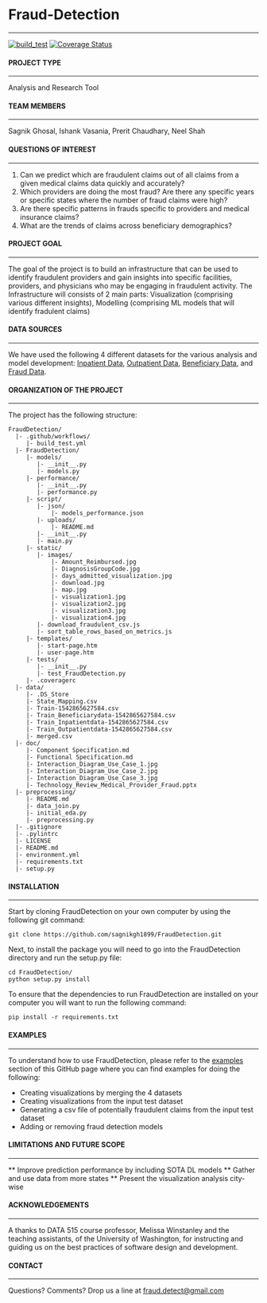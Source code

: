 # Fraud-Detection
-----------------

[![build_test](https://github.com/sagnikgh1899/FraudDetection/actions/workflows/build_test.yml/badge.svg)](https://github.com/sagnikgh1899/FraudDetection/actions/workflows/build_test.yml)
[![Coverage Status](https://coveralls.io/repos/github/sagnikgh1899/FraudDetection/badge.svg?branch=main)](https://coveralls.io/github/sagnikgh1899/FraudDetection?branch=main)


#### PROJECT TYPE
-----------------
Analysis and Research Tool

#### TEAM MEMBERS
-----------------
Sagnik Ghosal, Ishank Vasania, Prerit Chaudhary, Neel Shah

#### QUESTIONS OF INTEREST
--------------------------
1. Can we predict which are fraudulent claims out of all claims from a given medical claims data quickly and accurately?
2. Which providers are doing the most fraud? Are there any specific years or specific states where the number of fraud claims were high?
3. Are there specific patterns in frauds specific to providers and medical insurance claims? 
4. What are the trends of claims across beneficiary demographics?

#### PROJECT GOAL
-----------------
The goal of the project is to build an infrastructure that can be used to identify fraudulent providers and gain insights into specific facilities, providers, and physicians who may be engaging in fraudulent activity. The Infrastructure will consists of 2 main parts: Visualization (comprising various different insights), Modelling (comprising ML models that will identify fradulent claims)

#### DATA SOURCES
-----------------
We have used the following 4 different datasets for the various analysis and model development: [Inpatient Data](https://www.kaggle.com/code/rohitrox/medical-provider-fraud-detection/data?select=Train_Inpatientdata-1542865627584.csv), [Outpatient Data](https://www.kaggle.com/code/rohitrox/medical-provider-fraud-detection/data?select=Train_Outpatientdata-1542865627584.csv), [Beneficiary Data](https://www.kaggle.com/code/rohitrox/medical-provider-fraud-detection/data?select=Train_Beneficiarydata-1542865627584.csv), and [Fraud Data](https://www.kaggle.com/code/rohitrox/medical-provider-fraud-detection/data?select=Train-1542865627584.csv). 

#### ORGANIZATION OF THE PROJECT
--------------------------------
The project has the following structure:

    FraudDetection/
      |- .github/workflows/
         |- build_test.yml
      |- FraudDetection/
         |- models/
            |- __init__.py
            |- models.py
         |- performance/
            |- __init__.py
            |- performance.py
         |- script/
            |- json/
                |- models_performance.json
            |- uploads/
                |- README.md
            |- __init__.py
            |- main.py
         |- static/
            |- images/
                |- Amount_Reimbursed.jpg
                |- DiagnosisGroupCode.jpg
                |- days_admitted_visualization.jpg
                |- download.jpg
                |- map.jpg
                |- visualization1.jpg
                |- visualization2.jpg
                |- visualization3.jpg
                |- visualization4.jpg
            |- download_fraudulent_csv.js
            |- sort_table_rows_based_on_metrics.js
         |- templates/
            |- start-page.htm
            |- user-page.htm
         |- tests/
            |- __init__.py
            |- test_FraudDetection.py
         |- .coveragerc
      |- data/
         |- .DS_Store
         |- State_Mapping.csv
         |- Train-1542865627584.csv
         |- Train_Beneficiarydata-1542865627584.csv
         |- Train_Inpatientdata-1542865627584.csv
         |- Train_Outpatientdata-1542865627584.csv
         |- merged.csv
      |- doc/
         |- Component Specification.md
         |- Functional Specification.md
         |- Interaction_Diagram_Use_Case_1.jpg
         |- Interaction_Diagram_Use_Case_2.jpg
         |- Interaction_Diagram_Use_Case_3.jpg
         |- Technology_Review_Medical_Provider_Fraud.pptx
      |- preprocessing/
         |- README.md
         |- data_join.py
         |- initial_eda.py
         |- preprocessing.py
      |- .gitignore
      |- .pylintrc
      |- LICENSE
      |- README.md
      |- environment.yml
      |- requirements.txt
      |- setup.py


#### INSTALLATION
-----------------
Start by cloning FraudDetection on your own computer by using the following git command:

```
git clone https://github.com/sagnikgh1899/FraudDetection.git
```

Next, to install the package you will need to go into the FraudDetection directory and run the setup.py file:
 
```
cd FraudDetection/
python setup.py install
```
    
To ensure that the dependencies to run FraudDetection are installed on your computer you will want to run the following command:

```
pip install -r requirements.txt
```

#### EXAMPLES
-------------
To understand how to use FraudDetection, please refer to 
the [examples](https://github.com/sagnikgh1899/FraudDetection/tree/main/FraudDetection/examples) section of this GitHub page where you can find 
examples for doing the following:
- Creating visualizations by merging the 4 datasets
- Creating visualizations from the input test dataset
- Generating a csv file of potentially fraudulent claims from the input test dataset
- Adding or removing fraud detection models


#### LIMITATIONS AND FUTURE SCOPE
---------------------------------
** Improve prediction performance by including SOTA DL models
** Gather and use data from more states
** Present the visualization analysis city-wise

#### ACKNOWLEDGEMENTS
---------------------
A thanks to DATA 515 course professor, Melissa Winstanley and the teaching assistants, of the University of Washington, for instructing and guiding us on the best practices of software design and development.

#### CONTACT
------------
Questions? Comments? Drop us a line at fraud.detect@gmail.com
